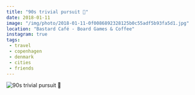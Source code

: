 ```yaml
---
title: "90s trivial pursuit 🧀"
date: 2018-01-11
image: "/img/photo/2018-01-11-0f0086892328125b0c55adf5b93fa5d1.jpg"
location: "Bastard Café - Board Games & Coffee"
instagram: true
tags:
 - travel
 - copenhagen
 - denmark
 - cities
 - friends
---
```


![90s trivial pursuit 🧀](/img/photo/2018-01-11-0f0086892328125b0c55adf5b93fa5d1.jpg)
